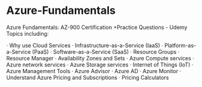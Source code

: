 # Azure-Fundamentals
Azure Fundamentals: AZ-900 Certification +Practice Questions  - Udemy
Topics including:

· Why use Cloud Services
· Infrastructure-as-a-Service (IaaS)
· Platform-as-a-Service (PaaS)
· Software-as-a-Service (SaaS)
· Resource Groups
· Resource Manager
· Availability Zones and Sets
· Azure Compute services
· Azure network services
· Azure Storage services
· Internet of Things (IoT)
· Azure Management Tools
· Azure Advisor
· Azure AD
· Azure Monitor
· Understand Azure Pricing and Subscriptions
· Pricing Calculators

